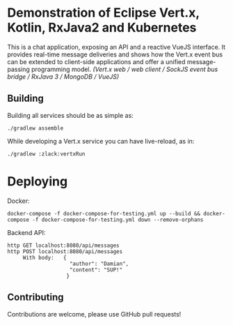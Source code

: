 # Demonstration of Eclipse Vert.x, Kotlin, RxJava2 and Kubernetes

This is a chat application, exposing an API and a reactive VueJS interface.
   It provides real-time message deliveries and shows how the Vert.x event bus can be extended to client-side applications and offer a unified message-passing programming model.
   _(Vert.x web / web client / SockJS event bus bridge / RxJava 3 / MongoDB / VueJS)_

## Building

Building all services should be as simple as:

    ./gradlew assemble

While developing a Vert.x service you can have live-reload, as in:

    ./gradlew :zlack:vertxRun

# Deploying

Docker:

    docker-compose -f docker-compose-for-testing.yml up --build && docker-compose -f docker-compose-for-testing.yml down --remove-orphans

Backend API:

    http GET localhost:8080/api/messages
    http POST localhost:8080/api/messages
         With body:   {
                        "author": "Damian",
                        "content": "SUP!"
                       }

## Contributing

Contributions are welcome, please use GitHub pull requests!
